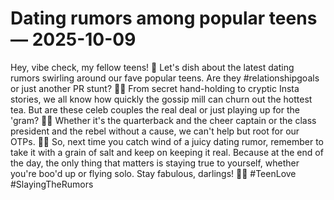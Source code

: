 # Dating rumors among popular teens — 2025-10-09

Hey, vibe check, my fellow teens! 🌟 Let's dish about the latest dating rumors swirling around our fave popular teens. Are they #relationshipgoals or just another PR stunt? 🤔💔 From secret hand-holding to cryptic Insta stories, we all know how quickly the gossip mill can churn out the hottest tea. But are these celeb couples the real deal or just playing up for the 'gram? 📸💋 Whether it's the quarterback and the cheer captain or the class president and the rebel without a cause, we can't help but root for our OTPs. 🥰✨ So, next time you catch wind of a juicy dating rumor, remember to take it with a grain of salt and keep on keeping it real. Because at the end of the day, the only thing that matters is staying true to yourself, whether you're boo'd up or flying solo. Stay fabulous, darlings! 💅💖 #TeenLove #SlayingTheRumors